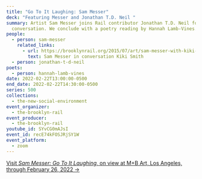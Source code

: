 ```yaml
---
title: "Go To It Laughing: Sam Messer"
deck: "Featuring Messer and Jonathan T.D. Neil "
summary: Artist Sam Messer joins Rail contributor Jonathan T.D. Neil for a
  conversation. We conclude with a poetry reading by Hannah Lamb-Vines.
people:
  - person: sam-messer
    related_links:
      - url: https://brooklynrail.org/2015/07/art/sam-messer-with-kiki-smith
        text: Sam Messer in conversation Kiki Smith
  - person: jonathan-t-d-neil
poets:
  - person: hannah-lamb-vines
date: 2022-02-22T13:00:00-0500
end_date: 2022-02-22T14:30:00-0500
series: 500
collections:
  - the-new-social-environment
event_organizer:
  - the-brooklyn-rail
event_producer:
  - the-brooklyn-rail
youtube_id: SYvCG0mAJsI
event_id: recE74kFOSJRjSY1W
event_platform:
  - zoom
---
```

[Visit *Sam Messer: Go To It Laughing,* on view at M+B Art, Los Angeles, through February 26, 2022 →](https://www.mbart.com/exhibitions/244/overview/)

[](https://www.mbart.com/exhibitions/244/overview/)